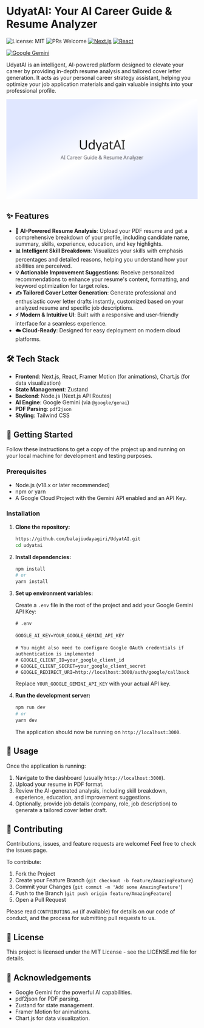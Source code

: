 # UdyatAI: Your AI Career Guide & Resume Analyzer

![License: MIT](https://img.shields.io/badge/License-MIT-yellow.svg)
![PRs Welcome](https://img.shields.io/badge/PRs-welcome-brightgreen.svg)
[![Next.js](https://img.shields.io/badge/Next.js-black?style=for-the-badge&logo=next.js&logoColor=white)](https://nextjs.org/)
[![React](https://img.shields.io/badge/React-20232A?style=for-the-badge&logo=react&logoColor=61DAFB)](https://react.dev/)

<!-- [![Zustand](https://img.shields.io/badge/Zustand-black?style=for-the-badge&logo=zustand&logoColor=white)](https://zustand-demo.pmnd.rs/) -->

[![Google Gemini](https://img.shields.io/badge/Google_Gemini-blue?style=for-the-badge&logo=google&logoColor=white)](https://ai.google.dev/models/gemini)

UdyatAI is an intelligent, AI-powered platform designed to elevate your career by providing in-depth resume analysis and tailored cover letter generation. It acts as your personal career strategy assistant, helping you optimize your job application materials and gain valuable insights into your professional profile.

![alt text](image.png)

## ✨ Features

- **📄 AI-Powered Resume Analysis**: Upload your PDF resume and get a comprehensive breakdown of your profile, including candidate name, summary, skills, experience, education, and key highlights.
- **📊 Intelligent Skill Breakdown**: Visualizes your skills with emphasis percentages and detailed reasons, helping you understand how your abilities are perceived.
- **💡 Actionable Improvement Suggestions**: Receive personalized recommendations to enhance your resume's content, formatting, and keyword optimization for target roles.
- **✍️ Tailored Cover Letter Generation**: Generate professional and enthusiastic cover letter drafts instantly, customized based on your analyzed resume and specific job descriptions.
- **⚡️ Modern & Intuitive UI**: Built with a responsive and user-friendly interface for a seamless experience.
- **☁️ Cloud-Ready**: Designed for easy deployment on modern cloud platforms.

## 🛠️ Tech Stack

- **Frontend**: Next.js, React, Framer Motion (for animations), Chart.js (for data visualization)
- **State Management**: Zustand
- **Backend**: Node.js (Next.js API Routes)
- **AI Engine**: Google Gemini (via `@google/genai`)
- **PDF Parsing**: `pdf2json`
- **Styling**: Tailwind CSS

## 🚀 Getting Started

Follow these instructions to get a copy of the project up and running on your local machine for development and testing purposes.

### Prerequisites

- Node.js (v18.x or later recommended)
- npm or yarn
- A Google Cloud Project with the Gemini API enabled and an API Key.

### Installation

1.  **Clone the repository:**

    ```sh
    https://github.com/balajiudayagiri/UdyatAI.git
    cd udyatai
    ```

2.  **Install dependencies:**

    ```sh
    npm install
    # or
    yarn install
    ```

3.  **Set up environment variables:**

    Create a `.env` file in the root of the project and add your Google Gemini API Key:

    ```env
    # .env

    GOOGLE_AI_KEY=YOUR_GOOGLE_GEMINI_API_KEY

    # You might also need to configure Google OAuth credentials if authentication is implemented
    # GOOGLE_CLIENT_ID=your_google_client_id
    # GOOGLE_CLIENT_SECRET=your_google_client_secret
    # GOOGLE_REDIRECT_URI=http://localhost:3000/auth/google/callback
    ```

    Replace `YOUR_GOOGLE_GEMINI_API_KEY` with your actual API key.

4.  **Run the development server:**

    ```sh
    npm run dev
    # or
    yarn dev
    ```

    The application should now be running on `http://localhost:3000`.

## 📖 Usage

Once the application is running:

1.  Navigate to the dashboard (usually `http://localhost:3000`).
2.  Upload your resume in PDF format.
3.  Review the AI-generated analysis, including skill breakdown, experience, education, and improvement suggestions.
4.  Optionally, provide job details (company, role, job description) to generate a tailored cover letter draft.

## 🤝 Contributing

Contributions, issues, and feature requests are welcome! Feel free to check the issues page.

To contribute:

1.  Fork the Project
2.  Create your Feature Branch (`git checkout -b feature/AmazingFeature`)
3.  Commit your Changes (`git commit -m 'Add some AmazingFeature'`)
4.  Push to the Branch (`git push origin feature/AmazingFeature`)
5.  Open a Pull Request

Please read `CONTRIBUTING.md` (if available) for details on our code of conduct, and the process for submitting pull requests to us.

## 📝 License

This project is licensed under the MIT License - see the LICENSE.md file for details.

## 🙏 Acknowledgements

- Google Gemini for the powerful AI capabilities.
- pdf2json for PDF parsing.
- Zustand for state management.
- Framer Motion for animations.
- Chart.js for data visualization.
